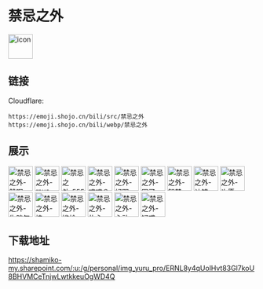 # 禁忌之外
<img src="https://emoji.shojo.cn/bili/src/禁忌之外/icon.png" width="50" height="50" alt="icon">

## 链接
Cloudflare:
```
https://emoji.shojo.cn/bili/src/禁忌之外
https://emoji.shojo.cn/bili/webp/禁忌之外
```
## 展示
<img src="https://emoji.shojo.cn/bili/src/禁忌之外/禁忌之外-赞啊.png" width="50" height="50" alt="禁忌之外-赞啊">
<img src="https://emoji.shojo.cn/bili/src/禁忌之外/禁忌之外-mua.png" width="50" height="50" alt="禁忌之外-mua">
<img src="https://emoji.shojo.cn/bili/src/禁忌之外/禁忌之外-555.png" width="50" height="50" alt="禁忌之外-555">
<img src="https://emoji.shojo.cn/bili/src/禁忌之外/禁忌之外-喵喵？.png" width="50" height="50" alt="禁忌之外-喵喵？">
<img src="https://emoji.shojo.cn/bili/src/禁忌之外/禁忌之外-好耶.png" width="50" height="50" alt="禁忌之外-好耶">
<img src="https://emoji.shojo.cn/bili/src/禁忌之外/禁忌之外-困了.png" width="50" height="50" alt="禁忌之外-困了">
<img src="https://emoji.shojo.cn/bili/src/禁忌之外/禁忌之外-智慧.png" width="50" height="50" alt="禁忌之外-智慧">
<img src="https://emoji.shojo.cn/bili/src/禁忌之外/禁忌之外-认错.png" width="50" height="50" alt="禁忌之外-认错">
<img src="https://emoji.shojo.cn/bili/src/禁忌之外/禁忌之外-许愿.png" width="50" height="50" alt="禁忌之外-许愿">
<img src="https://emoji.shojo.cn/bili/src/禁忌之外/禁忌之外-生胖气.png" width="50" height="50" alt="禁忌之外-生胖气">
<img src="https://emoji.shojo.cn/bili/src/禁忌之外/禁忌之外-拽.png" width="50" height="50" alt="禁忌之外-拽">
<img src="https://emoji.shojo.cn/bili/src/禁忌之外/禁忌之外-尴尬.png" width="50" height="50" alt="禁忌之外-尴尬">
<img src="https://emoji.shojo.cn/bili/src/禁忌之外/禁忌之外-扎心.png" width="50" height="50" alt="禁忌之外-扎心">
<img src="https://emoji.shojo.cn/bili/src/禁忌之外/禁忌之外-心动.png" width="50" height="50" alt="禁忌之外-心动">
<img src="https://emoji.shojo.cn/bili/src/禁忌之外/禁忌之外-疑惑.png" width="50" height="50" alt="禁忌之外-疑惑">

## 下载地址

https://shamiko-my.sharepoint.com/:u:/g/personal/img_yuru_pro/ERNL8y4qUolHvt83Gl7koU8BHVMCeTnjwLwtkkeuOgWD4Q